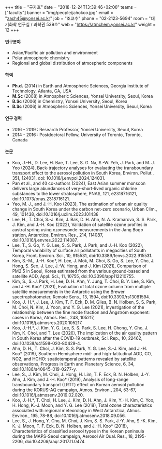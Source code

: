 ﻿+++
title = "구자호"
date = "2018-12-24T13:39:46+02:00"
teams = ["faculty"]
banner = "img/people/jahokoo.jpg"
email = "zach45@yonsei.ac.kr"
job = "조교수"
phone = "02-2123-5694"
room = "대기화학 연구실 / 과학관 539호"
web = "https://atmchem.yonsei.ac.kr"
weight = 12
+++

#### 연구분야
+ Asian/Pacific air pollution and environment
+ Polar atmospheric chemistry
+ Regional and global distribution of atmospheric components

#### 학력
+ **Ph.d.** (2014) in Earth and Atmospheric Sciences, Georgia Institute of Technology, Atlanta, GA, USA
+ **M.Sc** (2008) in Atmospheric Sciences, Yonsei University, Seoul, Korea
+ **B.Sc** (2006) in Chemistry, Yonsei University, Seoul, Korea
+ **B.Sc** (2006) in Atmospheric Sciences, Yonsei University, Seoul, Korea

#### 연구 경력
+ 2016 - 2019 : Research Professor, Yonsei University, Seoul, Korea
+ 2014 - 2016 : Postdoctoral Fellow, University of Toronto, Toronto, Canada

#### 논문

+ Koo, J.-H., D. Lee, H. Bae, T. Lee, S. G. Na, S.-W. Yeh, J. Park, and M. J. Yeo (2024), Back-trajectory analyses for evaluating the transboundary transport effect to the aerosol pollution in South Korea, Environ. Pollut., 351, 124031, doi: 10.1016/j.envpol.2024.124031.
+ Pan et al., and 40 co-authors (2024), East Asian summer monsoon delivers large abundances of very-short-lived organic chlorine substances to the lower stratosphere, PNAS, 121, e2318716121, doi:10.1073/pnas.2318716121.
+ Yeo, M. J., and J.-H. Koo (2023), The estimation of urban air quality change in South Korea under the carbon net-zero scenario, Urban Clim., 49, 101438, doi:10.1016/j.uclim.2023.101438
+ Lee, H., T. Choi, S.-J. Kim, J. Bak, D. H. Ahn, N. A. Kramarova, S. S. Park, J. Kim, and J.-H. Koo (2022), Validation of satellite ozone profiles in austral spring using ozonesonde measurements in the Jang Bogo station, Antarctica, Environ. Res., 214, 114087, doi:10.1016/j.envres.2022.114087.
+ Lee, T., S. Go, Y. G. Lee, S. S. Park, J. Park, and J.-H. Koo (2022), Temporal variability of surface air pollutants in megacities of South Korea, Front. Environ. Sci., 10, 915531, doi:10.3389/fenvs.2022.915531.
+ Kim, S.-M., J.-H. Koo*, H. Lee, J. Mok, M. Choi, S. Go, S. Lee, Y. Cho, J. Hong, S. Seo, J. Lee, J.-W. Hong, and J. Kim (2021), Comparison of PM2.5 in Seoul, Korea estimated from the various ground-based and satellite AOD, Appl. Sci., 11, 10755, doi:10.3390/app112210755.
+ Kim, S., S.-J. Park, H. Lee, D. H. Ahn, Y. Jung, T. Choi, B. Y. Lee, S. Kim, and J.-H. Koo* (2021), Evaluation of total ozone column from multiple satellite measurements in the Antarctic using the Brewer spectrophotometer, Remote Sens., 13, 1594, doi:10.3390/rs13081594.
+ Koo, J.-H.*, J. Lee, J. Kim, T. F. Eck, D. M. Giles, B. N. Holben, S. S. Park, M. Choi, N. Kim, J. Yoon, and Y. G. Lee (2021), Investigation of the relationship between the fine mode fraction and Ångström exponent: cases in Korea, Atmos. Res., 248, 105217, doi:10.1016/j.atmosres.2020.105217.
+ Koo, J.-H.*, J. Kim, Y. G. Lee, S. S. Park, S. Lee, H. Chong, Y. Cho, J. Kim, K. Choi, and T. Lee (2020), The implication of the air quality pattern in South Korea after the COVID-19 outbreak, Sci. Rep., 10, 22462, doi:10.1038/s41598-020-80429-4.
+ Ahn, D. H., T. Choi, J. Kim, S. S. Park, Y. G. Lee, S.-J. Kim, and J.-H. Koo* (2019), Southern Hemisphere mid- and high-latitudinal AOD, CO, NO2, and HCHO: spatiotemporal patterns revealed by satellite observations, Progress in Earth and Planetary Science, 6, 34, doi:10.1186/s40645-019-0277-y.
+ Lee, S., J. Kim, M. Choi, J. Hong, H. Lim, T. F. Eck, B. N. Holben, J.-Y. Ahn, J. Kim, and J.-H. Koo* (2019), Analysis of long-range transboundary transport (LRTT) effect on Korean aerosol pollution during the KORUS-AQ campaign, Atmos. Environ., 204, 53-67, doi:10.1016/j.atmosenv.2019.02.020.
+ Koo, J.-H.*, T. Choi, H. Lee, J. Kim, D. H. Ahn, J. Kim, Y.-H. Kim, C. Yoo, H. Hong, K.-J. Moon, and Y. G. Lee (2018), Total ozone characteristics associated with regional meteorology in West Antarctica, Atmos. Environ., 195, 78-88, doi:10.1016/j.atmosenv.2018.09.056.
+ Lee, S., J. Hong, Y. Cho, M. Choi, J. Kim, S. S. Park, J.-Y. Ahn, S.-K. Kim, K.-J. Moon, T. F. Eck, B. N. Holben, and J.-H. Koo* (2018), Characteristics of classified aerosol types in the Korean peninsula during the MAPS-Seoul campaign, Aerosol Air Qual. Res., 18, 2195-2206, doi:10.4209/aaqr.2017.11.0474.


